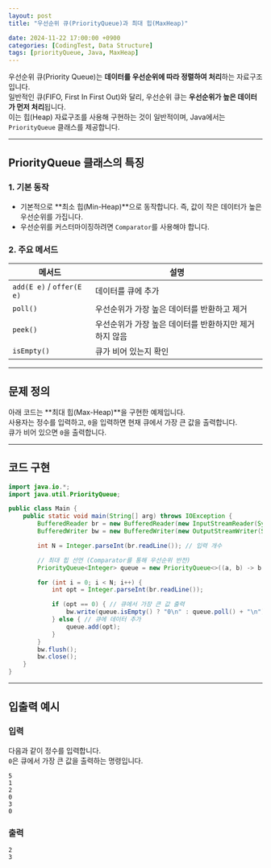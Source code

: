```yaml
---
layout: post
title: "우선순위 큐(PriorityQueue)과 최대 힙(MaxHeap)"

date: 2024-11-22 17:00:00 +0900
categories: [CodingTest, Data Structure]
tags: [priorityQueue, Java, MaxHeap]
---
```


우선순위 큐(Priority Queue)는 **데이터를 우선순위에 따라 정렬하여 처리**하는 자료구조입니다. <br>
일반적인 큐(FIFO, First In First Out)와 달리, 우선순위 큐는 **우선순위가 높은 데이터가 먼저 처리**됩니다. <br>
이는 힙(Heap) 자료구조를 사용해 구현하는 것이 일반적이며, Java에서는 `PriorityQueue` 클래스를 제공합니다.

---

## PriorityQueue 클래스의 특징

### 1. 기본 동작
- 기본적으로 **최소 힙(Min-Heap)**으로 동작합니다. 즉, 값이 작은 데이터가 높은 우선순위를 가집니다.
- 우선순위를 커스터마이징하려면 `Comparator`를 사용해야 합니다.

### 2. 주요 메서드

| 메서드                   | 설명                                  |
|--------------------------|---------------------------------------|
| `add(E e)` / `offer(E e)` | 데이터를 큐에 추가                      |
| `poll()`                 | 우선순위가 가장 높은 데이터를 반환하고 제거 |
| `peek()`                 | 우선순위가 가장 높은 데이터를 반환하지만 제거하지 않음 |
| `isEmpty()`              | 큐가 비어 있는지 확인                  |

---
## 문제 정의

아래 코드는 **최대 힙(Max-Heap)**을 구현한 예제입니다.  
사용자는 정수를 입력하고, `0`을 입력하면 현재 큐에서 가장 큰 값을 출력합니다.  
큐가 비어 있으면 `0`을 출력합니다.

---
## 코드 구현

```java
import java.io.*;
import java.util.PriorityQueue;

public class Main {
    public static void main(String[] arg) throws IOException {
        BufferedReader br = new BufferedReader(new InputStreamReader(System.in));
        BufferedWriter bw = new BufferedWriter(new OutputStreamWriter(System.out));

        int N = Integer.parseInt(br.readLine()); // 입력 개수

        // 최대 힙 선언 (Comparator를 통해 우선순위 반전)
        PriorityQueue<Integer> queue = new PriorityQueue<>((a, b) -> b - a);

        for (int i = 0; i < N; i++) {
            int opt = Integer.parseInt(br.readLine());

            if (opt == 0) { // 큐에서 가장 큰 값 출력
                bw.write(queue.isEmpty() ? "0\n" : queue.poll() + "\n");
            } else { // 큐에 데이터 추가
                queue.add(opt);
            }
        }
        bw.flush();
        bw.close();
    }
}
```
---
## 입출력 예시

### 입력
다음과 같이 정수를 입력합니다.  
`0`은 큐에서 가장 큰 값을 출력하는 명령입니다.

```plaintext
5
1
2
0
3
0
```

### 출력
```plaintext
2
3
```